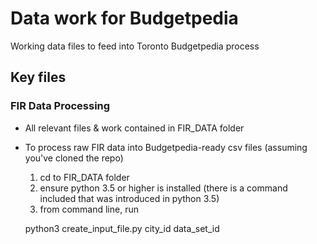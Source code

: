 # Data work for Budgetpedia

Working data files to feed into Toronto Budgetpedia process

## Key files

### FIR Data Processing

- All relevant files & work contained in FIR_DATA folder
- To process raw FIR data into Budgetpedia-ready csv files (assuming you've cloned the repo)
    1. cd to FIR_DATA folder
    2. ensure python 3.5 or higher is installed (there is a command included
        that was introduced in python 3.5)
    3. from command line, run

    python3 create_input_file.py city_id data_set_id
